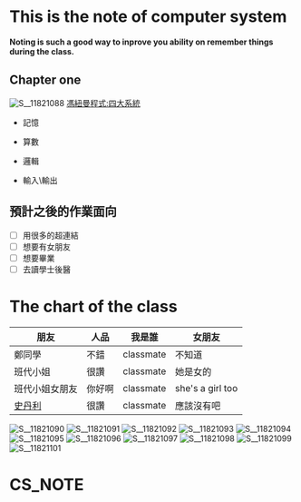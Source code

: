 # This is the note of computer system
**Noting is such a good way to inprove you ability on remember things during the class.**
## Chapter one 
![S__11821088](https://user-images.githubusercontent.com/93903961/142815150-d93cbdc6-b2db-4d93-82ae-7d6dc6f96447.jpg)
[馮紐曼程式:四大系統](https://zh.wikipedia.org/wiki/%E5%86%AF%C2%B7%E8%AF%BA%E4%BC%8A%E6%9B%BC%E7%BB%93%E6%9E%84)

- 記憶

- 算數

- 邏輯
 
- 輸入\輸出 

## 預計之後的作業面向

- [ ] 用很多的超連結
- [ ] 想要有女朋友
- [ ] 想要畢業
- [ ] 去讀學士後醫

# The chart of the class
|朋友| 人品| 我是誰 | 女朋友 |
----------|-------|------|-------|
|鄭同學| 不錯 | classmate | 不知道  |
|班代小姐|很讚 |classmate| 她是女的   |
|班代小姐女朋友|你好啊 |classmate | she's a girl too   |
|[史丹利](https://www.youtube.com/watch?v=mLDazwuh3JQ)|很讚 |classmate| 應該沒有吧   |


![S__11821090](https://user-images.githubusercontent.com/93903961/142815195-695f78d3-4312-4316-8150-464cb0f9bf8a.jpg)
![S__11821091](https://user-images.githubusercontent.com/93903961/142815210-bffc42ad-a510-465c-9e2b-4a95097c3f74.jpg)
![S__11821092](https://user-images.githubusercontent.com/93903961/142815224-51c1e025-9042-41c6-88f1-f9946654381c.jpg)
![S__11821093](https://user-images.githubusercontent.com/93903961/142815238-7c33edba-6c3c-4732-9085-7545b58eb652.jpg)
![S__11821094](https://user-images.githubusercontent.com/93903961/142815249-7fd61ac4-8969-4f95-971b-7ba0a3d565a1.jpg)
![S__11821095](https://user-images.githubusercontent.com/93903961/142815263-5a80112d-e139-4229-86ff-fe0d99459e62.jpg)
![S__11821096](https://user-images.githubusercontent.com/93903961/142815284-8a3ad09e-5c12-4468-be17-6d307a04f078.jpg)
![S__11821097](https://user-images.githubusercontent.com/93903961/142815297-82e1ccb3-c113-4fb9-9021-d1cbae907745.jpg)
![S__11821098](https://user-images.githubusercontent.com/93903961/142815310-5db56be7-e13d-45f5-8991-950e252305e8.jpg)
![S__11821099](https://user-images.githubusercontent.com/93903961/142815321-9c3f2d55-4462-4033-add7-15aa959f7119.jpg)
![S__11821101](https://user-images.githubusercontent.com/93903961/142815336-09cdef2a-c557-4fa2-9fb6-b14cf34effa8.jpg)
# CS_NOTE
